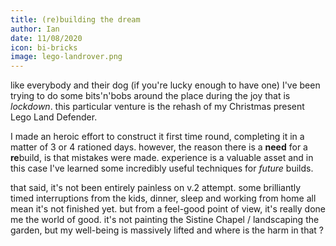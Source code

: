 ```yaml
---
title: (re)building the dream
author: Ian
date: 11/08/2020
icon: bi-bricks
image: lego-landrover.png
---
```


like everybody and their dog (if you're lucky enough to have one) I've been trying to do some bits'n'bobs around the place during the joy that is _lockdown_. this particular venture is the rehash of my Christmas present Lego Land Defender.

I made an heroic effort to construct it first time round, completing it in a matter of 3 or 4 rationed days. however, the reason there is a **need** for a **re**build, is that mistakes were made. experience is a valuable asset and in this case I've learned some incredibly useful techniques for _future_ builds.

that said, it's not been entirely painless on v.2 attempt. some brilliantly timed interruptions from the kids, dinner, sleep and working from home all mean it's not finished yet. but from a feel-good point of view, it's really done me the world of good. it's not painting the Sistine Chapel / landscaping the garden, but my well-being is massively lifted and where is the harm in that ?
